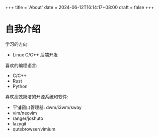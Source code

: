 +++
title = 'About'
date = 2024-06-12T16:14:17+08:00
draft = false
+++

# 自我介绍

学习的方向:
-   Linux C/C++ 后端开发

喜欢的编程语言:
-   C/C++
-   Rust
-   Python

喜欢高效简洁的开源系统和软件:
-   平铺窗口管理器: dwm/i3wm/sway
-   vim/neovim
-   ranger/joshuto
-   lazygit
-   qutebrowser/vimium
